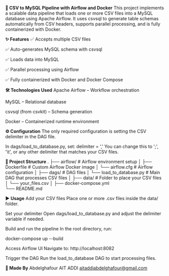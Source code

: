 **🚀 CSV to MySQL Pipeline with Airflow and Docker**
This project implements a scalable data pipeline that loads one or more CSV files into a MySQL database
using Apache Airflow. It uses csvsql to generate table schemas automatically from CSV headers, supports
parallel processing, and is fully containerized with Docker.

**✨ Features**
✅ Accepts multiple CSV files

✅ Auto-generates MySQL schema with csvsql

✅ Loads data into MySQL

✅ Parallel processing using Airflow

✅ Fully containerized with Docker and Docker Compose

**🛠 Technologies Used**
Apache Airflow – Workflow orchestration

MySQL – Relational database

csvsql (from csvkit) – Schema generation

Docker – Containerized runtime environment

**⚙️ Configuration**
The only required configuration is setting the CSV delimiter in the DAG file.

In dags/load_to_database.py, set:
delimiter = ','
You can change this to ';', '\t', or any other delimiter that matches your CSV files.

**📂 Project Structure**
.
├── airflow/                      # Airflow environment setup
│   ├── Dockerfile                # Custom Airflow Docker image
│   └── airflow.cfg              # Airflow configuration
│
├── dags/                         # DAG files
│   └── load_to_database.py      # Main DAG that processes CSV files
│
├── data/                         # Folder to place your CSV files
│   └── your_files.csv
│
├── docker-compose.yml           
└── README.md

**▶️ Usage**
Add your CSV files
Place one or more .csv files inside the data/ folder.

Set your delimiter
Open dags/load_to_database.py and adjust the delimiter variable if needed.

Build and run the pipeline
In the root directory, run:

docker-compose up --build

Access Airflow UI
Navigate to: http://localhost:8082

Trigger the DAG
Run the load_to_database DAG to start processing files.


**👤 Made By**
Abdelghafour AIT ADDI
aitaddiabdelghafour@gmail.com
